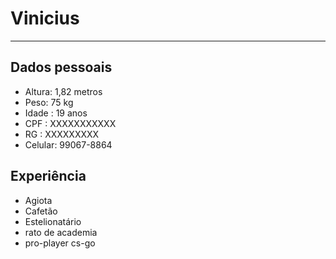 # Vinicius 

---


## Dados pessoais 

- Altura: 1,82 metros
- Peso: 75 kg 
- Idade : 19 anos 
- CPF : XXXXXXXXXXX
- RG : XXXXXXXXX
- Celular: 99067-8864

## Experiência 


- Agiota
- Cafetão
- Estelionatário 
- rato de academia
- pro-player cs-go
